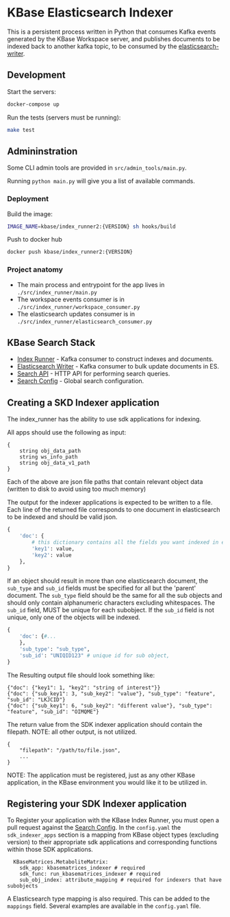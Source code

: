 # KBase Elasticsearch Indexer

This is a persistent process written in Python that consumes Kafka events generated by the KBase Workspace server, and publishes documents to be indexed back to another kafka topic, to be consumed by the [elasticsearch-writer](https://github.com/kbaseIncubator/elasticsearch_writer).

## Development

Start the servers:

```sh
docker-compose up
```

Run the tests (servers must be running):

```sh
make test
```

## Admininstration

Some CLI admin tools are provided in `src/admin_tools/main.py`.

Running `python main.py` will give you a list of available commands.

### Deployment

Build the image:

```sh
IMAGE_NAME=kbase/index_runner2:{VERSION} sh hooks/build
```

Push to docker hub

```sh
docker push kbase/index_runner2:{VERSION}
```

### Project anatomy

* The main process and entrypoint for the app lives in `./src/index_runner/main.py`
* The workspace events consumer is in `./src/index_runner/workspace_consumer.py`
* The elasticsearch updates consumer is in `./src/index_runner/elasticsearch_consumer.py`

## KBase Search Stack

* [Index Runner](https://github.com/kbaseIncubator/index_runner_deluxe) - Kafka consumer to construct indexes and documents.
* [Elasticsearch Writer](https://github.com/kbaseIncubator/elasticsearch_writer<Paste>) - Kafka consumer to bulk update documents in ES.
* [Search API](https://github.com/kbaseIncubator/search_api_deluxe) - HTTP API for performing search queries.
* [Search Config](https://github.com/kbaseIncubator/search_config) - Global search configuration.

## Creating a SKD Indexer application

The index_runner has the ability to use sdk applications for indexing.

All apps should use the following as input:
```
{
    string obj_data_path
    string ws_info_path
    string obj_data_v1_path
}
```
Each of the above are json file paths that contain relevant object data (written to disk to avoid using too much memory)

The output for the indexer applications is expected to be written to a file. Each line of the returned file corresponds to one document in elasticsearch to be indexed and should be valid json.

```python
{
	'doc': {
		# this dictionary contains all the fields you want indexed in elasticsearch
		'key1': value,
		'key2': value
	},
}
```

If an object should result in more than one elasticsearch document, the `sub_type` and `sub_id` fields must be specified for all but the 'parent' document. The `sub_type` field should be the same for all the sub objects and should only contain alphanumeric characters excluding whitespaces. The `sub_id` field, MUST be unique for each subobject. If the `sub_id` field is not unique, only one of the objects will be indexed.
```python
{
	'doc': {#...
	},
	'sub_type': "sub_type",
	'sub_id': "UNIQID123" # unique id for sub object,
}
```

The Resulting output file should look something like:
```
{"doc": {"key1": 1, "key2": "string of interest"}}
{"doc": {"sub_key1": 3, "sub_key2": "value"}, "sub_type": "feature", "sub_id": "LKJCID"}
{"doc": {"sub_key1": 6, "sub_key2": "different value"}, "sub_type": "feature", "sub_id": "OIMQME"}
```
The return value from the SDK indexer application should contain the filepath. NOTE: all other output, is not utilized.
```
{
	"filepath": "/path/to/file.json",
	...
}
```

NOTE: The application must be registered, just as any other KBase application, in the KBase environment you would like it to be utilized in.

## Registering your SDK Indexer application

To Register your application with the KBase Index Runner, you must open a pull request against the [Search Config](https://github.com/kbaseIncubator/search_config). In the `config.yaml` the `sdk_indexer_apps` section is a mapping from KBase object types (excluding version) to their appropriate sdk applications and corresponding functions within those SDK applications.
```
  KBaseMatrices.MetaboliteMatrix:
    sdk_app: kbasematrices_indexer # required
    sdk_func: run_kbasematrices_indexer # required
    sub_obj_index: attribute_mapping # required for indexers that have subobjects
```
A Elasticsearch type mapping is also required. This can be added to the `mappings` field. Several examples are available in the `config.yaml` file.
